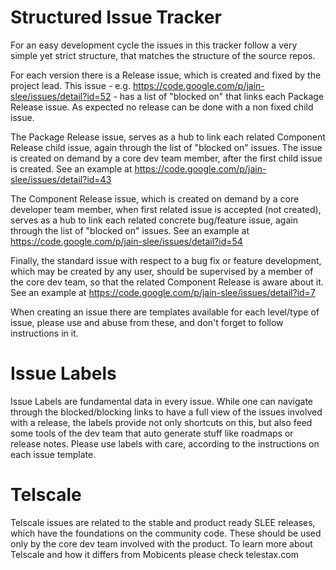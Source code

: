 # Structured Issue Tracker #

For an easy development cycle the issues in this tracker follow a very simple yet strict structure, that matches the structure of the source repos.

For each version there is a Release issue, which is created and fixed by the project lead. This issue - e.g. https://code.google.com/p/jain-slee/issues/detail?id=52 - has a list of "blocked on" that links each Package Release issue. As expected no release can be done with a non fixed child issue.

The Package Release issue, serves as a hub to link each related Component Release child issue, again through the list of "blocked on" issues. The issue is created on demand by a core dev team member, after the first child issue is created. See an example at https://code.google.com/p/jain-slee/issues/detail?id=43

The Component Release issue, which is created on demand by a core developer team member, when first related issue is accepted (not created), serves as a hub to link each related concrete bug/feature issue, again through the list of "blocked on" issues. See an example at https://code.google.com/p/jain-slee/issues/detail?id=54

Finally, the standard issue with respect to a bug fix or feature development, which may be created by any user, should be supervised by a member of the core dev team, so that the related Component Release is aware about it. See an example at https://code.google.com/p/jain-slee/issues/detail?id=7

When creating an issue there are templates available for each level/type of issue, please use and abuse from these, and don't forget to follow instructions in it.

# Issue Labels #

Issue Labels are fundamental data in every issue. While one can navigate through the blocked/blocking links to have a full view of the issues involved with a release, the labels provide not only shortcuts on this, but also feed some tools of the dev team that auto generate stuff like roadmaps or release notes. Please use labels with care, according to the instructions on each issue template.

# Telscale #

Telscale issues are related to the stable and product ready SLEE releases, which have the foundations on the community code. These should be used only by the core dev team involved with the product. To learn more about Telscale and how it differs from Mobicents please check telestax.com